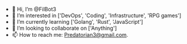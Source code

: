 - 👋 Hi, I’m @FilBot3
- 👀 I’m interested in ['DevOps', 'Coding', 'Infrastructure', 'RPG games']
- 🌱 I’m currently learning ['Golang', 'Rust', 'JavaScript']
- 💞️ I’m looking to collaborate on ['Anything']
- 📫 How to reach me: <Predatorian3@gmail.com>.

<!---
FilBot3/FilBot3 is a ✨ special ✨ repository because its `README.md` (this file) appears on your GitHub profile.
You can click the Preview link to take a look at your changes.
--->
